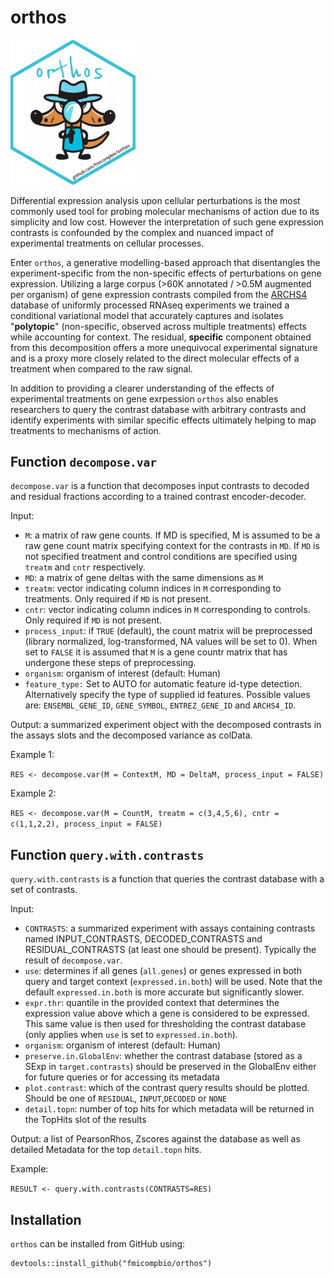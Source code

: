 # orthos
<img src="orthos.png" alt="orthos" width="200"/>

Differential expression analysis upon cellular perturbations is the most commonly used tool for probing molecular mechanisms of action due to its simplicity and low cost. However the interpretation of such gene expression contrasts is confounded by the complex and nuanced impact of experimental treatments on cellular processes. 

Enter `orthos`, a generative modelling-based approach that disentangles the experiment-specific from the non-specific effects of perturbations on gene expression. Utilizing a large corpus (>60K annotated / >0.5M augmented per organism) of gene expression contrasts compiled from the [ARCHS4](https://maayanlab.cloud/archs4/)  database of uniformly processed RNAseq experiments we trained a conditional variational model that accurately captures and isolates "**polytopic**" (non-specific, observed across multiple treatments) effects while accounting for context. The residual, **specific** component obtained from this decomposition offers a more unequivocal experimental signature and is a proxy more closely related to the direct molecular effects of a treatment when compared to the raw signal.

In addition to providing a clearer understanding of the effects of experimental treatments on gene exrpession `orthos` also enables researchers to query the contrast database with arbitrary contrasts and identify experiments with similar specific effects ultimately helping to map treatments to mechanisms of action.


## Function `decompose.var`
`decompose.var` is a function that decomposes input contrasts to decoded and residual fractions according to a trained contrast encoder-decoder.

Input:
- `M`: a matrix of raw gene counts. If MD is specified, M is assumed to be a raw gene count matrix specifying context for the contrasts in `MD`.
If `MD` is not specified treatment and control conditions are specified using `treatm` and `cntr` respectively.
- `MD`: a matrix of gene deltas with the same dimensions as `M`
- `treatm`: vector indicating column indices in `M` corresponding to treatments. Only required if `MD` is not present.
- `cntr`: vector indicating column indices in `M` corresponding to controls. Only required if `MD` is not present.
- `process_input`: if `TRUE` (default), the count matrix will be preprocessed (library normalized, log-transformed, NA values will be set to 0). When 
set to `FALSE` it is assumed that `M` is a gene countr matrix that has undergone these steps of preprocessing.
- `organism`: organism of interest (default: Human)
-  `feature_type:` Set to AUTO for automatic feature id-type detection. Alternatively specify the type of supplied id features. Possible values are:
`ENSEMBL_GENE_ID`, `GENE_SYMBOL`, `ENTREZ_GENE_ID` and `ARCHS4_ID`.

Output: a summarized experiment object with the decomposed contrasts in the assays slots and the decomposed variance as colData.

Example 1: 

`RES <- decompose.var(M = ContextM, MD = DeltaM, process_input = FALSE)`

Example 2: 

`RES <- decompose.var(M = CountM, treatm = c(3,4,5,6), cntr = c(1,1,2,2), process_input = FALSE)`


## Function `query.with.contrasts`

`query.with.contrasts` is a function that queries the contrast database with a set of contrasts.

Input: 
- `CONTRASTS`: a summarized experiment with assays containing contrasts named INPUT_CONTRASTS, DECODED_CONTRASTS and RESIDUAL_CONTRASTS (at least one should be present). Typically the result of `decompose.var`.
- `use`: determines if all genes (`all.genes`) or genes expressed in both query and target context (`expressed.in.both`) will be used.
Note that the default `expressed.in.both` is more accurate but significantly slower.
- `expr.thr`: quantile in the provided context that determines the expression value above which a gene is considered to be expressed. 
 This same value is then used for thresholding the contrast database (only applies when `use` is set to `expressed.in.both`). 
- `organism`: organism of interest (default: Human)
- `preserve.in.GlobalEnv`: whether the contrast database (stored as a SExp in `target.contrasts`) should be preserved in the GlobalEnv either for future queries or for accessing its metadata
- `plot.contrast`: which of the contrast query results should be plotted. Should be one of `RESIDUAL`, `INPUT`,`DECODED` or `NONE`
- `detail.topn`: number of top hits for which metadata will be returned in the TopHits slot of the results

Output: a list of PearsonRhos, Zscores against the database as well as detailed Metadata for the top `detail.topn` hits.

Example: 

`RESULT <- query.with.contrasts(CONTRASTS=RES)`

## Installation

`orthos` can be installed from GitHub using:

```
devtools::install_github("fmicompbio/orthos")
```









